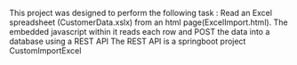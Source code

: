 This project was designed to perform the following task :
Read an Excel spreadsheet (CustomerData.xslx) from an 
html page(ExcelImport.html). The embedded javascript within it reads each row 
and POST the data into a database using a REST API 
The REST API is a springboot project CustomImportExcel
